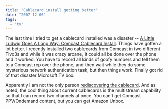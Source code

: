 ```yaml
---
title: "Cablecard install getting better"
date: "2007-12-06"
tags: 
  - "tv"
---
```


The last time I tried to get a cablecard installed was a disaster -- [A Little Ludwig Goes A Long Way: Comcast Cablecard Install](http://www.theludwigs.com/2005/01/comcast_cablecard_install.html "A Little Ludwig Goes A Long Way: Comcast Cablecard Install"). Things have gotten a lot better. I recently installed two cablecards from Comcast in two different Tivo3s and while it was crazy arcane, it could all be done over the phone and it worked. You have to record all kinds of goofy numbers and tell them to a Comcast rep over the phone, and then wait while they do some mysterious network authentication task, but then things work. Finally got rid of that disaster Microsoft TV box.

Apparently I am not the only person [rediscovering the cablecard](http://www.furrygoat.com/2007/12/07/tivo-hd-and-cablecard-success/). And as noted, the cool thing about current cablecards is the multistream capability so that I can record two channels at once. You can't get Comcast PPV/Ondemand content, but you can get Amazon Unbox.
